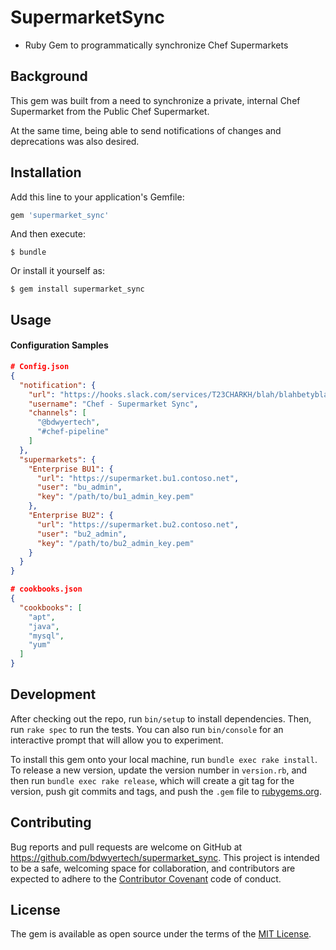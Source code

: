 # SupermarketSync
* Ruby Gem to programmatically synchronize Chef Supermarkets

## Background
This gem was built from a need to synchronize a private, internal Chef Supermarket from the Public Chef Supermarket.

At the same time, being able to send notifications of changes and deprecations was also desired.

## Installation

Add this line to your application's Gemfile:

```ruby
gem 'supermarket_sync'
```

And then execute:

    $ bundle

Or install it yourself as:

    $ gem install supermarket_sync

## Usage

#### Configuration Samples

```json
# Config.json
{
  "notification": {
    "url": "https://hooks.slack.com/services/T23CHARKH/blah/blahbetyblah",
    "username": "Chef - Supermarket Sync",
    "channels": [
      "@bdwyertech",
      "#chef-pipeline"
    ]
  },
  "supermarkets": {
    "Enterprise BU1": {
      "url": "https://supermarket.bu1.contoso.net",
      "user": "bu_admin",
      "key": "/path/to/bu1_admin_key.pem"
    },
    "Enterprise BU2": {
      "url": "https://supermarket.bu2.contoso.net",
      "user": "bu2_admin",
      "key": "/path/to/bu2_admin_key.pem"
    }
  }
}
```

```json
# cookbooks.json
{
  "cookbooks": [
    "apt",
    "java",
    "mysql",
    "yum"
  ]
}
```

####


## Development

After checking out the repo, run `bin/setup` to install dependencies. Then, run `rake spec` to run the tests. You can also run `bin/console` for an interactive prompt that will allow you to experiment.

To install this gem onto your local machine, run `bundle exec rake install`. To release a new version, update the version number in `version.rb`, and then run `bundle exec rake release`, which will create a git tag for the version, push git commits and tags, and push the `.gem` file to [rubygems.org](https://rubygems.org).

## Contributing

Bug reports and pull requests are welcome on GitHub at https://github.com/bdwyertech/supermarket_sync. This project is intended to be a safe, welcoming space for collaboration, and contributors are expected to adhere to the [Contributor Covenant](http://contributor-covenant.org) code of conduct.


## License

The gem is available as open source under the terms of the [MIT License](http://opensource.org/licenses/MIT).
